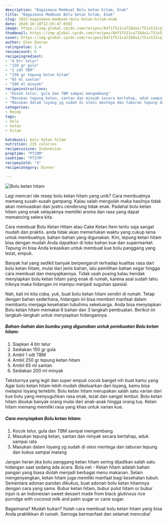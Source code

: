```yaml
---
description: "Bagaimana Membuat Bolu ketan hitam, Enak"
title: "Bagaimana Membuat Bolu ketan hitam, Enak"
slug: 3022-bagaimana-membuat-bolu-ketan-hitam-enak
date: 2020-10-18T12:55:47.659Z
image: https://img-global.cpcdn.com/recipes/84f1f511ca728da1/751x532cq70/bolu-ketan-hitam-foto-resep-utama.jpg
thumbnail: https://img-global.cpcdn.com/recipes/84f1f511ca728da1/751x532cq70/bolu-ketan-hitam-foto-resep-utama.jpg
cover: https://img-global.cpcdn.com/recipes/84f1f511ca728da1/751x532cq70/bolu-ketan-hitam-foto-resep-utama.jpg
author: Glen Duncan
ratingvalue: 3.4
reviewcount: 6
recipeingredient:
- "4 btr telur"
- "150 gr gula"
- "1 sdt TBM"
- "250 gr tepung ketan hitam"
- "65 ml santan"
- "200 ml minyak"
recipeinstructions:
- "Kocok telur, gula dan TBM sampai mengembang"
- "Masukan tepung ketan, santan dan minyak secara bertahap, aduk sampai rata"
- "Masukan dalam loyang yg sudah di olesi mentega dan taburan tepung dan kukus sampai matang"
categories:
- Resep
tags:
- bolu
- ketan
- hitam

katakunci: bolu ketan hitam 
nutrition: 235 calories
recipecuisine: Indonesian
preptime: "PT29M"
cooktime: "PT37M"
recipeyield: "4"
recipecategory: Dinner

---
```



![Bolu ketan hitam](https://img-global.cpcdn.com/recipes/84f1f511ca728da1/751x532cq70/bolu-ketan-hitam-foto-resep-utama.jpg)

Lagi mencari ide resep bolu ketan hitam yang unik? Cara membuatnya memang susah-susah gampang. Kalau salah mengolah maka hasilnya tidak akan memuaskan dan justru cenderung tidak enak. Padahal bolu ketan hitam yang enak selayaknya memiliki aroma dan rasa yang dapat memancing selera kita.

Cara membuat Bolu Ketan Hitam atau Cake Ketan Item tentu saja sangat mudah dan praktis. anda tidak akan memerlukan waktu yang cukup lama untuk membuatnya. bahan-bahan yang digunakan. Kini, tepung ketan hitam bisa dengan mudah Anda dapatkan di toko bahan kue dan supermarket. Tepung ini bisa Anda kreasikan untuk membuat kue bolu panggang yang lezat, empuk.

Banyak hal yang sedikit banyak berpengaruh terhadap kualitas rasa dari bolu ketan hitam, mulai dari jenis bahan, lalu pemilihan bahan segar hingga cara membuat dan menyajikannya. Tidak usah pusing kalau hendak menyiapkan bolu ketan hitam yang enak di rumah, karena asal sudah tahu triknya maka hidangan ini mampu menjadi suguhan spesial.


Nah, kali ini kita coba, yuk, buat bolu ketan hitam sendiri di rumah. Tetap dengan bahan sederhana, hidangan ini bisa memberi manfaat dalam membantu menjaga kesehatan tubuhmu sekeluarga. Anda bisa menyiapkan Bolu ketan hitam memakai 6 bahan dan 3 langkah pembuatan. Berikut ini langkah-langkah untuk menyiapkan hidangannya.

<!--inarticleads1-->

##### Bahan-bahan dan bumbu yang digunakan untuk pembuatan Bolu ketan hitam:

1. Siapkan 4 btr telur
1. Sediakan 150 gr gula
1. Ambil 1 sdt TBM
1. Ambil 250 gr tepung ketan hitam
1. Ambil 65 ml santan
1. Sediakan 200 ml minyak


Teksturnya yang legit dan super empuk cocok banget nih buat kamu yang Agar bolu ketan hitam lebih mudah dikeluarkan dari loyang, kamu bisa melapisi loyang terlebihi. Bolu ketan hitam merupakan salah satu varian dari kue bolu yang menyuguhkan rasa enak, lezat dan sangat lembut. Bolu ketan hitam disukai banyak orang mulai dari anak-anak hingga orang tua. Ketan hitam memang memiliki rasa yang khas untuk varian kue. 

<!--inarticleads2-->

##### Cara menyiapkan Bolu ketan hitam:

1. Kocok telur, gula dan TBM sampai mengembang
1. Masukan tepung ketan, santan dan minyak secara bertahap, aduk sampai rata
1. Masukan dalam loyang yg sudah di olesi mentega dan taburan tepung dan kukus sampai matang


Jangan heran jika bolu panggang ketan hitam sering dijadikan salah satu hidangan saat sedang ada acara. Bola.net - Ketan hitam adalah bahan pangan yang biasa diolah menjadi berbagai menu makanan. Selain mengenyangkan, ketan hitam juga memiliki manfaat bagi kesehatan tubuh. Sementara adonan pandan dikukus, buat adonan bolu ketan hitamnya dengan cara yang sama. Bubur ketan hitam, bubur pulut hitam or bubur injun is an Indonesian sweet dessert made from black glutinous rice porridge with coconut milk and palm sugar or cane sugar. 

Bagaimana? Mudah bukan? Itulah cara membuat bolu ketan hitam yang bisa Anda praktikkan di rumah. Semoga bermanfaat dan selamat mencoba!
